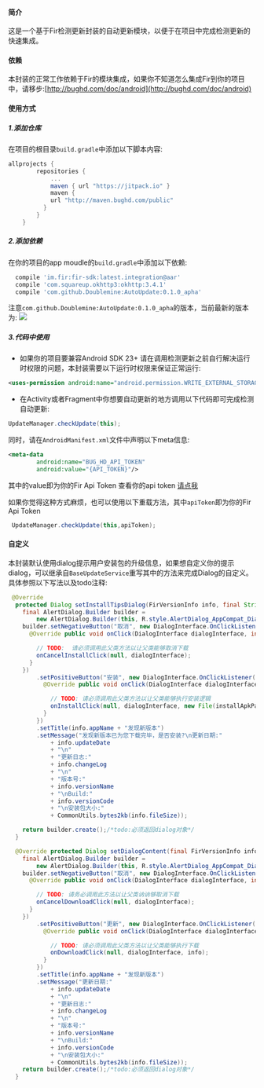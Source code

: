 #### 简介
 
 这是一个基于Fir检测更新封装的自动更新模块，以便于在项目中完成检测更新的快速集成。
  
#### 依赖

本封装的正常工作依赖于Fir的模块集成，如果你不知道怎么集成Fir到你的项目中，请移步:[http://bughd.com/doc/android](http://bughd.com/doc/android)

#### 使用方式

##### 1.添加仓库

在项目的根目录`build.gradle`中添加以下脚本内容:

```gradle
allprojects {
		repositories {
			...
			maven { url "https://jitpack.io" }
			maven {
            url "http://maven.bughd.com/public"
          }
		}
	}
```

##### 2.添加依赖

在你的项目的app moudle的`build.gradle`中添加以下依赖:

```gradle
  compile 'im.fir:fir-sdk:latest.integration@aar'
  compile 'com.squareup.okhttp3:okhttp:3.4.1'
  compile 'com.github.Doublemine:AutoUpdate:0.1.0_apha'
```

注意`com.github.Doublemine:AutoUpdate:0.1.0_apha`的版本，当前最新的版本为: [![](https://jitpack.io/v/Doublemine/AutoUpdate.svg)](https://jitpack.io/#Doublemine/AutoUpdate)

##### 3.代码中使用

 - 如果你的项目要兼容Android SDK 23+ 请在调用检测更新之前自行解决运行时权限的问题，本封装需要以下运行时权限来保证正常运行:

```xml
<uses-permission android:name="android.permission.WRITE_EXTERNAL_STORAGE"/>
```

 - 在Activity或者Fragment中你想要自动更新的地方调用以下代码即可完成检测自动更新:
 
 ```java
 UpdateManager.checkUpdate(this);
 ```
 
 同时，请在`AndroidManifest.xml`文件中声明以下meta信息:
 
 ```xml
 <meta-data
         android:name="BUG_HD_API_TOKEN"
         android:value="{API_TOKEN}"/>
 ```
 
 其中的value即为你的Fir Api Token 查看你的api token [请点我](http://fir.im/apps/apitoken)
 
 
 如果你觉得这种方式麻烦，也可以使用以下重载方法，其中`apiToken`即为你的Fir Api Token
 
 ```java
  UpdateManager.checkUpdate(this,apiToken);
 ```
 
 #### 自定义
 
 本封装默认使用dialog提示用户安装包的升级信息，如果想自定义你的提示dialog，可以继承自`BaseUpdateService`重写其中的方法来完成Dialog的自定义。具体参照以下写法以及todo注释:
 
 ```java
  @Override
   protected Dialog setInstallTipsDialog(FirVersionInfo info, final String installApkPath) {
     final AlertDialog.Builder builder =
         new AlertDialog.Builder(this, R.style.AlertDialog_AppCompat_Dialog);
     builder.setNegativeButton("取消", new DialogInterface.OnClickListener() {
       @Override public void onClick(DialogInterface dialogInterface, int i) {
 
         // TODO:  请必须调用此父类方法以让父类能够取消下载   
         onCancelInstallClick(null, dialogInterface);
       }
     })
         .setPositiveButton("安装", new DialogInterface.OnClickListener() {
           @Override public void onClick(DialogInterface dialogInterface, int i) {
 
             // TODO: 请必须调用此父类方法以让父类能够执行安装逻辑 
             onInstallClick(null, dialogInterface, new File(installApkPath));
           }
         })
         .setTitle(info.appName + "发现新版本")
         .setMessage("发现新版本已为您下载完毕，是否安装?\n更新日期:"
             + info.updateDate
             + "\n"
             + "更新日志:"
             + info.changeLog
             + "\n"
             + "版本号:"
             + info.versionName
             + "\nBuild:"
             + info.versionCode
             + "\n安装包大小:"
             + CommonUtils.bytes2kb(info.fileSize));
 
     return builder.create();/*todo:必须返回dialog对象*/
   }
 
   @Override protected Dialog setDialogContent(final FirVersionInfo info) {
     final AlertDialog.Builder builder =
         new AlertDialog.Builder(this, R.style.AlertDialog_AppCompat_Dialog);
     builder.setNegativeButton("取消", new DialogInterface.OnClickListener() {
       @Override public void onClick(DialogInterface dialogInterface, int i) {
 
         // TODO: 请务必调用此方法以让父类讷讷够取消下载  
         onCancelDownloadClick(null, dialogInterface);
       }
     })
         .setPositiveButton("更新", new DialogInterface.OnClickListener() {
           @Override public void onClick(DialogInterface dialogInterface, int i) {
 
             // TODO: 请必须调用此父类方法以让父类能够执行下载
             onDownloadClick(null, dialogInterface, info);
           }
         })
         .setTitle(info.appName + "发现新版本")
         .setMessage("更新日期:"
             + info.updateDate
             + "\n"
             + "更新日志:"
             + info.changeLog
             + "\n"
             + "版本号:"
             + info.versionName
             + "\nBuild:"
             + info.versionCode
             + "\n安装包大小:"
             + CommonUtils.bytes2kb(info.fileSize));
     return builder.create();/*todo:必须返回dialog对象*/
   }
 ```